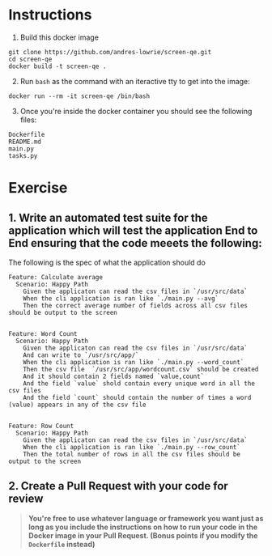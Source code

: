 # Instructions

1. Build this docker image

```shell
git clone https://github.com/andres-lowrie/screen-qe.git
cd screen-qe
docker build -t screen-qe .
```


2. Run `bash` as the command with an iteractive tty to get into the image:

```
docker run --rm -it screen-qe /bin/bash
```


3. Once you're inside the docker container you should see the following files:

```
Dockerfile
README.md
main.py
tasks.py
```


# Exercise

## 1. Write an automated test suite for the application which will test the application End to End ensuring that the code meeets the following:

The following is the spec of what the application should do

```gherkin
Feature: Calculate average
  Scenario: Happy Path
    Given the applicaton can read the csv files in `/usr/src/data`
    When the cli application is ran like `./main.py --avg`
    Then the correct average number of fields across all csv files should be output to the screen


Feature: Word Count
  Scenario: Happy Path
    Given the applicaton can read the csv files in `/usr/src/data`
    And can write to `/usr/src/app/`
    When the cli application is ran like `./main.py --word_count`
    Then the csv file  `/usr/src/app/wordcount.csv` should be created
    And it should contain 2 fields named `value,count`
    And the field `value` shold contain every unique word in all the csv files
    And the field `count` should contain the number of times a word (value) appears in any of the csv file


Feature: Row Count
  Scenario: Happy Path
    Given the applicaton can read the csv files in `/usr/src/data`
    When the cli application is ran like `./main.py --row_count`
    Then the total number of rows in all the csv files should be output to the screen
```

## 2. Create a Pull Request with your code for review

> **You're free to use whatever language or framework you want just as long as
> you include the instructions on how to run your code in the Docker image in
> your Pull Request. (Bonus points if you modify the `Dockerfile` instead)**
